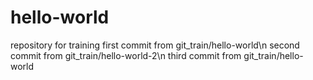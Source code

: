 # hello-world
repository for training
first commit from git_train/hello-world\n
second commit from git_train/hello-world-2\n
third commit from git_train/hello-world
